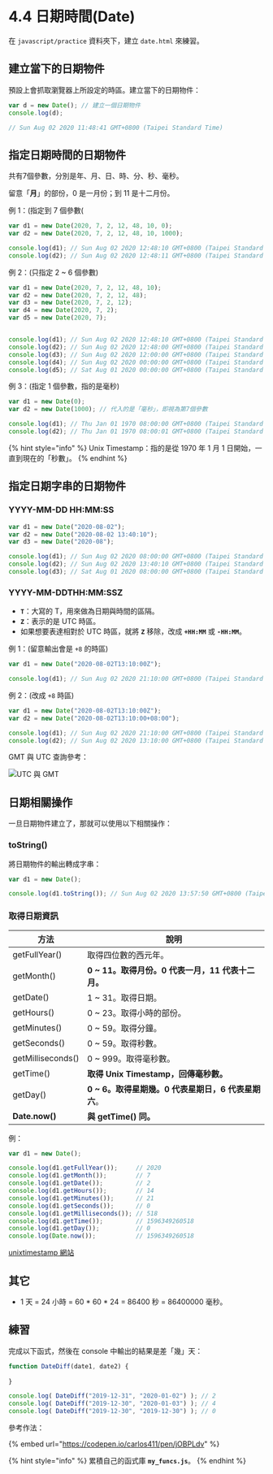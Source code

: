 # 4.4 日期時間(Date)

在 `javascript/practice` 資料夾下，建立 `date.html` 來練習。



## 建立當下的日期物件

預設上會抓取瀏覽器上所設定的時區。建立當下的日期物件：

```javascript
var d = new Date(); // 建立一個日期物件
console.log(d);

// Sun Aug 02 2020 11:48:41 GMT+0800 (Taipei Standard Time)
```



## 指定日期時間的日期物件

共有7個參數，分別是年、月、日、時、分、秒、毫秒。

留意「**月**」的部份，0 是一月份；到 11 是十二月份。



例 1：(指定到 7  個參數(

```javascript
var d1 = new Date(2020, 7, 2, 12, 48, 10, 0);
var d2 = new Date(2020, 7, 2, 12, 48, 10, 1000);

console.log(d1); // Sun Aug 02 2020 12:48:10 GMT+0800 (Taipei Standard Time)
console.log(d2); // Sun Aug 02 2020 12:48:11 GMT+0800 (Taipei Standard Time)
```



例 2：(只指定 2 \~ 6 個參數)

```javascript
var d1 = new Date(2020, 7, 2, 12, 48, 10);
var d2 = new Date(2020, 7, 2, 12, 48);
var d3 = new Date(2020, 7, 2, 12);
var d4 = new Date(2020, 7, 2);
var d5 = new Date(2020, 7);


console.log(d1); // Sun Aug 02 2020 12:48:10 GMT+0800 (Taipei Standard Time)
console.log(d2); // Sun Aug 02 2020 12:48:00 GMT+0800 (Taipei Standard Time)
console.log(d3); // Sun Aug 02 2020 12:00:00 GMT+0800 (Taipei Standard Time)
console.log(d4); // Sun Aug 02 2020 00:00:00 GMT+0800 (Taipei Standard Time)
console.log(d5); // Sat Aug 01 2020 00:00:00 GMT+0800 (Taipei Standard Time)

```



例 3：(指定 1 個參數，指的是毫秒)

```javascript
var d1 = new Date(0);
var d2 = new Date(1000); // 代入的是「毫秒」，即視為第7個參數

console.log(d1); // Thu Jan 01 1970 08:00:00 GMT+0800 (Taipei Standard Time)
console.log(d2); // Thu Jan 01 1970 08:00:01 GMT+0800 (Taipei Standard Time)
```



{% hint style="info" %}
Unix Timestamp：指的是從 1970 年 1 月 1 日開始，一直到現在的「秒數」。
{% endhint %}



## 指定日期字串的日期物件



### YYYY-MM-DD HH:MM:SS

```javascript
var d1 = new Date("2020-08-02");
var d2 = new Date("2020-08-02 13:40:10");
var d3 = new Date("2020-08");

console.log(d1); // Sun Aug 02 2020 08:00:00 GMT+0800 (Taipei Standard Time)
console.log(d2); // Sun Aug 02 2020 13:40:10 GMT+0800 (Taipei Standard Time)
console.log(d3); // Sat Aug 01 2020 08:00:00 GMT+0800 (Taipei Standard Time)
```



### YYYY-MM-DDTHH:MM:SSZ

* **`T`**：大寫的 T，用來做為日期與時間的區隔。
* **`Z`**：表示的是 UTC 時區。
* 如果想要表達相對於 UTC 時區，就將 **`Z`** 移除，改成 **`+HH:MM`** 或 **`-HH:MM`**。



例 1：(留意輸出會是 `+8` 的時區)

```javascript
var d1 = new Date("2020-08-02T13:10:00Z");

console.log(d1); // Sun Aug 02 2020 21:10:00 GMT+0800 (Taipei Standard Time)
```



例 2：(改成 `+8` 時區)

```javascript
var d1 = new Date("2020-08-02T13:10:00Z");
var d2 = new Date("2020-08-02T13:10:00+08:00");

console.log(d1); // Sun Aug 02 2020 21:10:00 GMT+0800 (Taipei Standard Time)
console.log(d2); // Sun Aug 02 2020 13:10:00 GMT+0800 (Taipei Standard Time)
```



GMT 與 UTC 查詢參考：

![UTC 與 GMT](<../.gitbook/assets/utc\_gmt (1).png>)



## 日期相關操作

一旦日期物件建立了，那就可以使用以下相關操作：



### toString()

將日期物件的輸出轉成字串：

```javascript
var d1 = new Date();

console.log(d1.toString()); // Sun Aug 02 2020 13:57:50 GMT+0800 (Taipei Standard Time)
```



### 取得日期資訊

| 方法                | 說明                                |
| ----------------- | --------------------------------- |
| getFullYear()     | 取得四位數的西元年。                        |
| getMonth()        | **0 \~ 11。取得月份。0 代表一月，11 代表十二月。** |
| getDate()         | 1 \~ 31。取得日期。                     |
| getHours()        | 0 \~ 23。取得小時的部份。                  |
| getMinutes()      | 0 \~ 59。取得分鐘。                     |
| getSeconds()      | 0 \~ 59。取得秒數。                     |
| getMilliseconds() | 0 \~ 999。取得毫秒數。                   |
| getTime()         | **取得 Unix Timestamp，回傳毫秒數。**      |
| getDay()          | **0 \~ 6。取得星期幾。0 代表星期日，6 代表星期六**。 |
| **Date.now()**    | **與 getTime() 同。**                |



例：

```javascript
var d1 = new Date();

console.log(d1.getFullYear());     // 2020
console.log(d1.getMonth());        // 7
console.log(d1.getDate());         // 2
console.log(d1.getHours());        // 14
console.log(d1.getMinutes());      // 21
console.log(d1.getSeconds());      // 0
console.log(d1.getMilliseconds()); // 518
console.log(d1.getTime());         // 1596349260518
console.log(d1.getDay());          // 0
console.log(Date.now());           // 1596349260518
```



[unixtimestamp 網站](https://www.unixtimestamp.com/)



## 其它

* 1 天 = 24 小時 = 60 \* 60 \* 24 = 86400 秒 = 86400000 毫秒。



## 練習

完成以下函式，然後在 console 中輸出的結果是差「幾」天：

```javascript
function DateDiff(date1, date2) {
  
}

console.log( DateDiff("2019-12-31", "2020-01-02") ); // 2
console.log( DateDiff("2019-12-30", "2020-01-03") ); // 4
console.log( DateDiff("2019-12-30", "2019-12-30") ); // 0
```



參考作法：

{% embed url="https://codepen.io/carlos411/pen/jOBPLdv" %}





{% hint style="info" %}
累積自己的函式庫 **`my_funcs.js`**。
{% endhint %}

